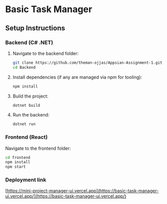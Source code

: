 # Basic Task Manager

## Setup Instructions

### Backend (C# .NET)

1. Navigate to the backend folder:
   ```bash
   git clone https://github.com/theman-ojjas/Appsian-Assignment-1.git
   cd Backend
   
2. Install dependencies (if any are managed via npm for tooling):

   ```bash
   npm install

3. Build the project:

   ```bash
   dotnet build

4. Run the backend:

   ```bash
   dotnet run

### Frontend (React)
Navigate to the frontend folder:

```bash
cd frontend
npm install
npm start

```
### Deployment link
   [https://mini-project-manager-ui.vercel.app](https://basic-task-manager-ui.vercel.app/](https://basic-task-manager-ui.vercel.app/)

